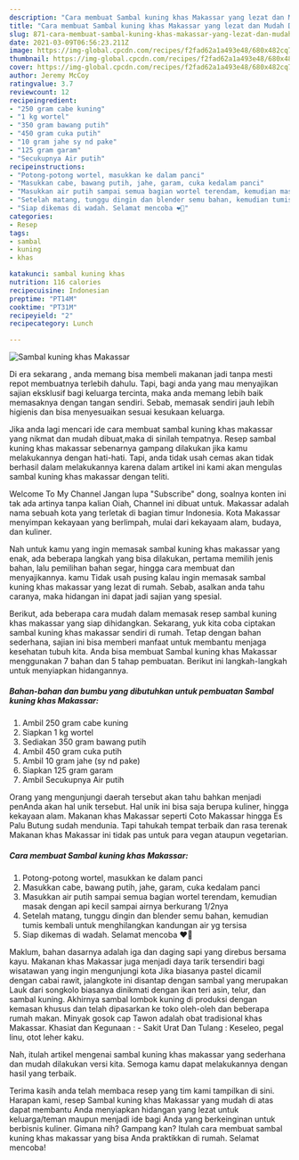 ```yaml
---
description: "Cara membuat Sambal kuning khas Makassar yang lezat dan Mudah Dibuat"
title: "Cara membuat Sambal kuning khas Makassar yang lezat dan Mudah Dibuat"
slug: 871-cara-membuat-sambal-kuning-khas-makassar-yang-lezat-dan-mudah-dibuat
date: 2021-03-09T06:56:23.211Z
image: https://img-global.cpcdn.com/recipes/f2fad62a1a493e48/680x482cq70/sambal-kuning-khas-makassar-foto-resep-utama.jpg
thumbnail: https://img-global.cpcdn.com/recipes/f2fad62a1a493e48/680x482cq70/sambal-kuning-khas-makassar-foto-resep-utama.jpg
cover: https://img-global.cpcdn.com/recipes/f2fad62a1a493e48/680x482cq70/sambal-kuning-khas-makassar-foto-resep-utama.jpg
author: Jeremy McCoy
ratingvalue: 3.7
reviewcount: 12
recipeingredient:
- "250 gram cabe kuning"
- "1 kg wortel"
- "350 gram bawang putih"
- "450 gram cuka putih"
- "10 gram jahe sy nd pake"
- "125 gram garam"
- "Secukupnya Air putih"
recipeinstructions:
- "Potong-potong wortel, masukkan ke dalam panci"
- "Masukkan cabe, bawang putih, jahe, garam, cuka kedalam panci"
- "Masukkan air putih sampai semua bagian wortel terendam, kemudian masak dengan api kecil sampai airnya berkurang 1/2nya"
- "Setelah matang, tunggu dingin dan blender semu bahan, kemudian tumis kembali untuk menghilangkan kandungan air yg tersisa"
- "Siap dikemas di wadah. Selamat mencoba ❤️🙏"
categories:
- Resep
tags:
- sambal
- kuning
- khas

katakunci: sambal kuning khas 
nutrition: 116 calories
recipecuisine: Indonesian
preptime: "PT14M"
cooktime: "PT31M"
recipeyield: "2"
recipecategory: Lunch

---
```



![Sambal kuning khas Makassar](https://img-global.cpcdn.com/recipes/f2fad62a1a493e48/680x482cq70/sambal-kuning-khas-makassar-foto-resep-utama.jpg)

Di era  sekarang , anda memang bisa membeli makanan jadi tanpa mesti repot membuatnya terlebih dahulu. Tapi, bagi anda yang mau menyajikan sajian eksklusif bagi keluarga tercinta, maka anda memang lebih baik memasaknya dengan tangan sendiri. Sebab, memasak sendiri jauh lebih higienis dan bisa menyesuaikan sesuai kesukaan keluarga.

Jika anda lagi mencari ide cara membuat sambal kuning khas makassar yang nikmat dan mudah dibuat,maka di sinilah tempatnya. Resep sambal kuning khas makassar  sebenarnya gampang dilakukan jika kamu melakukannya dengan hati-hati. Tapi, anda tidak usah cemas akan tidak berhasil dalam melakukannya 
karena dalam artikel ini kami akan mengulas sambal kuning khas makassar dengan teliti.  

Welcome To My Channel Jangan lupa &#34;Subscribe&#34; dong, soalnya konten ini tak ada artinya tanpa kalian Oiah, Channel ini dibuat untuk. Makassar adalah nama sebuah kota yang terletak di bagian timur Indonesia. Kota Makassar menyimpan kekayaan yang berlimpah, mulai dari kekayaam alam, budaya, dan kuliner.

Nah untuk kamu yang ingin memasak sambal kuning khas makassar yang enak, ada beberapa langkah yang bisa dilakukan, pertama memilih jenis bahan, lalu pemilihan bahan segar, hingga cara membuat dan menyajikannya. kamu Tidak usah pusing kalau ingin memasak sambal kuning khas makassar yang lezat di rumah. Sebab, asalkan anda  tahu caranya, maka hidangan ini dapat jadi sajian yang spesial.

Berikut, ada beberapa cara mudah dalam memasak resep sambal kuning khas makassar yang siap dihidangkan. Sekarang, yuk kita coba ciptakan sambal kuning khas makassar sendiri di rumah. Tetap dengan bahan sederhana, sajian ini bisa memberi manfaat untuk membantu menjaga kesehatan tubuh kita. Anda bisa membuat Sambal kuning khas Makassar menggunakan 7 bahan dan 5 tahap pembuatan. Berikut ini langkah-langkah untuk menyiapkan hidangannya.

<!--inarticleads1-->

##### Bahan-bahan dan bumbu yang dibutuhkan untuk pembuatan Sambal kuning khas Makassar:

1. Ambil 250 gram cabe kuning
1. Siapkan 1 kg wortel
1. Sediakan 350 gram bawang putih
1. Ambil 450 gram cuka putih
1. Ambil 10 gram jahe (sy nd pake)
1. Siapkan 125 gram garam
1. Ambil Secukupnya Air putih


Orang yang mengunjungi daerah tersebut akan tahu bahkan menjadi penAnda akan hal unik tersebut. Hal unik ini bisa saja berupa kuliner, hingga kekayaan alam. Makanan khas Makassar seperti Coto Makassar hingga Es Palu Butung sudah mendunia. Tapi tahukah tempat terbaik dan rasa terenak Makanan khas Makassar ini tidak pas untuk para vegan ataupun vegetarian. 

<!--inarticleads2-->

##### Cara membuat Sambal kuning khas Makassar:

1. Potong-potong wortel, masukkan ke dalam panci
1. Masukkan cabe, bawang putih, jahe, garam, cuka kedalam panci
1. Masukkan air putih sampai semua bagian wortel terendam, kemudian masak dengan api kecil sampai airnya berkurang 1/2nya
1. Setelah matang, tunggu dingin dan blender semu bahan, kemudian tumis kembali untuk menghilangkan kandungan air yg tersisa
1. Siap dikemas di wadah. Selamat mencoba ❤️🙏


Maklum, bahan dasarnya adalah iga dan daging sapi yang direbus bersama kayu. Makanan khas Makassar juga menjadi daya tarik tersendiri bagi wisatawan yang ingin mengunjungi kota Jika biasanya pastel dicamil dengan cabai rawit, jalangkote ini disantap dengan sambal yang merupakan Lauk dari songkolo biasanya dinikmati dengan ikan teri asin, telur, dan sambal kuning. Akhirnya sambal lombok kuning di produksi dengan kemasan khusus dan telah dipasarkan ke toko oleh-oleh dan beberapa rumah makan. Minyak gosok cap Tawon adalah obat tradisional khas Makassar. Khasiat dan Kegunaan : - Sakit Urat Dan Tulang : Keseleo, pegal linu, otot leher kaku. 

Nah, itulah artikel mengenai  sambal kuning khas makassar  yang sederhana dan mudah dilakukan versi kita. Semoga kamu dapat melakukannya dengan hasil yang terbaik. 

Terima kasih anda telah membaca resep yang tim kami tampilkan di sini. Harapan kami, resep  Sambal kuning khas Makassar yang mudah di atas dapat membantu Anda menyiapkan hidangan yang lezat untuk keluarga/teman maupun menjadi ide bagi Anda yang berkeinginan untuk berbisnis kuliner. Gimana nih? Gampang kan? Itulah cara membuat sambal kuning khas makassar yang bisa Anda praktikkan di rumah. Selamat mencoba!

